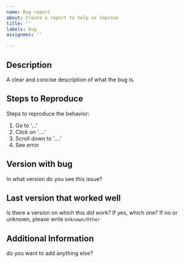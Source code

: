 ```yaml
---
name: Bug report
about: Create a report to help us improve
title: ''
labels: bug
assignees: ''

---
```


## Description
A clear and concise description of what the bug is.

## Steps to Reproduce
Steps to reproduce the behavior:
1. Go to '...'
2. Click on '....'
3. Scroll down to '....'
4. See error

## Version with bug
In what version do you see this issue?

## Last version that worked well
Is there a version on which this *did* work? If yes, which one? If no or unknown, please write ``Unknown/Other``

## Additional Information
do you want to add anything else?
